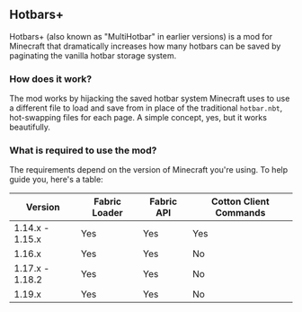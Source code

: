 ## Hotbars+
Hotbars+ (also known as "MultiHotbar" in earlier versions) is a mod for Minecraft that dramatically increases how many hotbars can be saved by paginating the vanilla hotbar storage system.

### How does it work?
The mod works by hijacking the saved hotbar system Minecraft uses to use a different file to load and save from in place of the traditional `hotbar.nbt`, hot-swapping files for each page. A simple concept, yes, but it works beautifully.

### What is required to use the mod?
The requirements depend on the version of Minecraft you're using. To help guide you, here's a table:

| Version         | Fabric Loader | Fabric API | Cotton Client Commands |
|-----------------| ------------- | ---------- | ---------------------- |
| 1.14.x - 1.15.x | Yes           | Yes        | Yes                    |
| 1.16.x          | Yes           | Yes        | No                     |
| 1.17.x - 1.18.2 | Yes           | Yes        | No                     |
| 1.19.x          | Yes           | Yes        | No                     |
